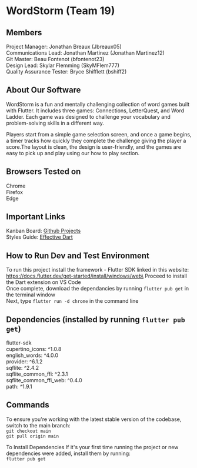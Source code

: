 # WordStorm (Team 19)
## Members
Project Manager: Jonathan Breaux (Jbreaux05)\
Communications Lead: Jonathan Martinez (Jonathan Martinez12)\
Git Master: Beau Fontenot (bfontenot23)\
Design Lead: Skylar Flemming (SkyMFlem777)\
Quality Assurance Tester: Bryce Shifflett (bshiff2)

## About Our Software
WordStorm is a fun and mentally challenging collection of word games built with Flutter. It includes three games: Connections, LetterQuest, and Word Ladder. Each game was designed to challenge your vocabulary and problem-solving skills in a different way.

Players start from a simple game selection screen, and once a game begins, a timer tracks how quickly they complete the challenge giving the player a score.The layout is clean, the design is user-friendly, and the games are easy to pick up and play using our how to play section.

## Browsers Tested on
Chrome\
Firefox\
Edge

## Important Links
Kanban Board: [Github Projects](https://github.com/orgs/CSC-3380-Spring-2025/projects/9/views/1)\
Styles Guide: [Effective Dart](https://dart.dev/effective-dart/style)

## How to Run Dev and Test Environment
To run this project install the framework - Flutter SDK linked in this website: https://docs.flutter.dev/get-started/install/windows/web\
Proceed to install the Dart extension on VS Code \
Once complete, download the dependancies by running `flutter pub get` in the terminal window\
Next, type `flutter run -d chrome` in the command line



## Dependencies (installed by running `flutter pub get`)
flutter-sdk\
cupertino_icons: ^1.0.8\
english_words: ^4.0.0\
provider: ^6.1.2\
sqflite: ^2.4.2\
sqflite_common_ffi: ^2.3.1\
sqflite_common_ffi_web: ^0.4.0\
path: ^1.9.1




## Commands

To ensure you're working with the latest stable version of the codebase, switch to the main branch:\
`git checkout main`\
`git pull origin main`

To Install Dependencies
If it's your first time running the project or new dependencies were added, install them by running:\
`flutter pub get`